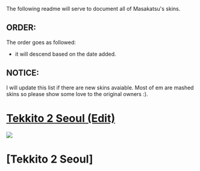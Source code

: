 
The following readme will serve to document all of Masakatsu's skins.

## ORDER: 
The order goes as followed: 
- it will descend based on the date added.

## NOTICE:
I will update this list if there are new skins avaiable. Most of em are mashed skins so please show some love to the original owners :).


# [Tekkito 2 Seoul (Edit)](https://cdn.discordapp.com/attachments/749686438341247147/1171983091657625600/tekkito2_Seoul_Edit.osk?ex=655ea94f&is=654c344f&hm=d0af8c2884d032e6fc8f643608217645941ec3f93fb586657a21745a2d23448a&)
![](https://cdn.discordapp.com/attachments/749686438341247147/1171980321231736832/screenshot033.jpg?ex=655ea6ba&is=654c31ba&hm=71de44bb4015a217da21960aedf4d6665aaead3dad9856f4b3d8219a9ae624a7&)

# [Tekkito 2 Seoul]

